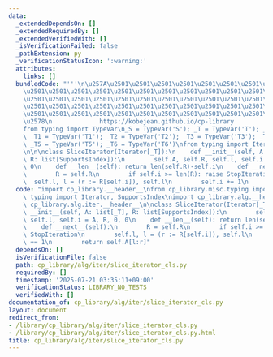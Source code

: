 ```yaml
---
data:
  _extendedDependsOn: []
  _extendedRequiredBy: []
  _extendedVerifiedWith: []
  _isVerificationFailed: false
  _pathExtension: py
  _verificationStatusIcon: ':warning:'
  attributes:
    links: []
  bundledCode: "'''\n\u257A\u2501\u2501\u2501\u2501\u2501\u2501\u2501\u2501\u2501\u2501\
    \u2501\u2501\u2501\u2501\u2501\u2501\u2501\u2501\u2501\u2501\u2501\u2501\u2501\
    \u2501\u2501\u2501\u2501\u2501\u2501\u2501\u2501\u2501\u2501\u2501\u2501\u2501\
    \u2501\u2501\u2501\u2501\u2501\u2501\u2501\u2501\u2501\u2501\u2501\u2501\u2501\
    \u2501\u2501\u2501\u2501\u2501\u2501\u2501\u2501\u2501\u2501\u2501\u2501\u2501\
    \u2578\n             https://kobejean.github.io/cp-library               \n'''\n\
    from typing import TypeVar\n_S = TypeVar('S'); _T = TypeVar('T'); _U = TypeVar('U');\
    \ _T1 = TypeVar('T1'); _T2 = TypeVar('T2'); _T3 = TypeVar('T3'); _T4 = TypeVar('T4');\
    \ _T5 = TypeVar('T5'); _T6 = TypeVar('T6')\nfrom typing import Iterator, SupportsIndex\n\
    \n\n\nclass SliceIterator(Iterator[_T]):\n    def __init__(self, A: list[_T],\
    \ R: list[SupportsIndex]):\n        self.A, self.R, self.l, self.i = A, R, 0,\
    \ 0\n    def __len__(self): return len(self.R)-self.i\n    def __next__(self):\n\
    \        R = self.R\n        if self.i >= len(R): raise StopIteration\n      \
    \  self.l, l = (r := R[self.i]), self.l\n        self.i += 1\n        return self.A[l:r]\n"
  code: "import cp_library.__header__\nfrom cp_library.misc.typing import _T\nfrom\
    \ typing import Iterator, SupportsIndex\nimport cp_library.alg.__header__\nimport\
    \ cp_library.alg.iter.__header__\n\nclass SliceIterator(Iterator[_T]):\n    def\
    \ __init__(self, A: list[_T], R: list[SupportsIndex]):\n        self.A, self.R,\
    \ self.l, self.i = A, R, 0, 0\n    def __len__(self): return len(self.R)-self.i\n\
    \    def __next__(self):\n        R = self.R\n        if self.i >= len(R): raise\
    \ StopIteration\n        self.l, l = (r := R[self.i]), self.l\n        self.i\
    \ += 1\n        return self.A[l:r]"
  dependsOn: []
  isVerificationFile: false
  path: cp_library/alg/iter/slice_iterator_cls.py
  requiredBy: []
  timestamp: '2025-07-21 03:35:11+09:00'
  verificationStatus: LIBRARY_NO_TESTS
  verifiedWith: []
documentation_of: cp_library/alg/iter/slice_iterator_cls.py
layout: document
redirect_from:
- /library/cp_library/alg/iter/slice_iterator_cls.py
- /library/cp_library/alg/iter/slice_iterator_cls.py.html
title: cp_library/alg/iter/slice_iterator_cls.py
---
```

